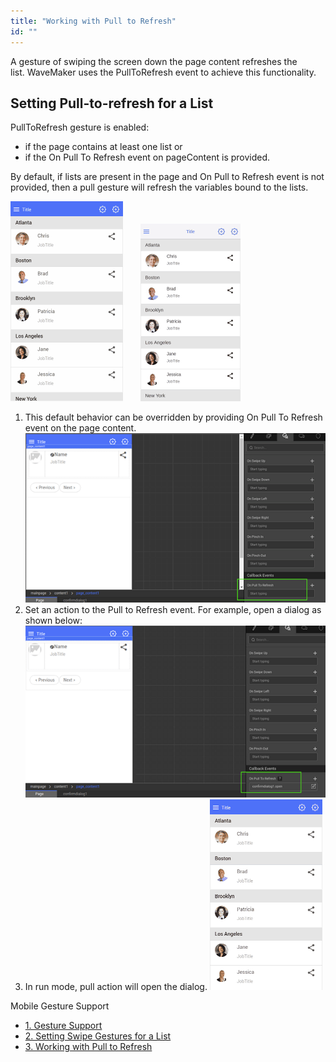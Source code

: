 ```yaml
---
title: "Working with Pull to Refresh"
id: ""
---
```


A gesture of swiping the screen down the page content refreshes the list. WaveMaker uses the PullToRefresh event to achieve this functionality.

## Setting Pull-to-refresh for a List

PullToRefresh gesture is enabled:

- if the page contains at least one list or
- if the On Pull To Refresh event on pageContent is provided.

By default, if lists are present in the page and On Pull to Refresh event is not provided, then a pull gesture will refresh the variables bound to the lists.

[![](../assets/pulltorefresh_android.gif)](../assets/pulltorefresh_android.gif)       [![](../assets/pulltorefresh_ios.gif)](../assets/pulltorefresh_ios.gif)

1. This default behavior can be overridden by providing On Pull To Refresh event on the page content.[![](../assets/SwipeList7.png)](../assets/SwipeList7.png)
2. Set an action to the Pull to Refresh event. For example, open a dialog as shown below: [![](../assets/SwipeList8.png)](../assets/SwipeList8.png)
3. In run mode, pull action will open the dialog. [![](../assets/pulltorefresh_dialog.gif)](../assets/pulltorefresh_dialog.gif)

Mobile Gesture Support

- [1\. Gesture Support](/learn/hybrid-mobile/gesture-support/)
- [2\. Setting Swipe Gestures for a List](/learn/how-tos/setting-swipe-gestures-list-widget/)
- [3\. Working with Pull to Refresh](#)
